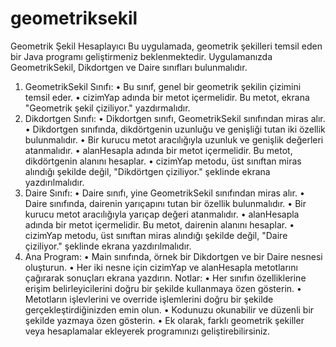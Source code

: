 # geometriksekil
Geometrik Şekil Hesaplayıcı
Bu uygulamada, geometrik şekilleri temsil eden bir Java programı geliştirmeniz beklenmektedir.
Uygulamanızda GeometrikSekil, Dikdortgen ve Daire sınıfları bulunmalıdır.
1. GeometrikSekil Sınıfı:
• Bu sınıf, genel bir geometrik şekilin çizimini temsil eder.
• cizimYap adında bir metot içermelidir. Bu metot, ekrana "Geometrik şekil çiziliyor."
yazdırmalıdır.
2. Dikdortgen Sınıfı:
• Dikdortgen sınıfı, GeometrikSekil sınıfından miras alır.
• Dikdortgen sınıfında, dikdörtgenin uzunluğu ve genişliği tutan iki özellik bulunmalıdır.
• Bir kurucu metot aracılığıyla uzunluk ve genişlik değerleri atanmalıdır.
• alanHesapla adında bir metot içermelidir. Bu metot, dikdörtgenin alanını hesaplar.
• cizimYap metodu, üst sınıftan miras alındığı şekilde değil, "Dikdörtgen çiziliyor."
şeklinde ekrana yazdırılmalıdır.
3. Daire Sınıfı:
• Daire sınıfı, yine GeometrikSekil sınıfından miras alır.
• Daire sınıfında, dairenin yarıçapını tutan bir özellik bulunmalıdır.
• Bir kurucu metot aracılığıyla yarıçap değeri atanmalıdır.
• alanHesapla adında bir metot içermelidir. Bu metot, dairenin alanını hesaplar.
• cizimYap metodu, üst sınıftan miras alındığı şekilde değil, "Daire çiziliyor." şeklinde
ekrana yazdırılmalıdır.
4. Ana Program:
• Main sınıfında, örnek bir Dikdortgen ve bir Daire nesnesi oluşturun.
• Her iki nesne için cizimYap ve alanHesapla metotlarını çağırarak sonuçları ekrana
yazdırın.
Notlar:
• Her sınıfın özelliklerine erişim belirleyicilerini doğru bir şekilde kullanmaya özen gösterin.
• Metotların işlevlerini ve override işlemlerini doğru bir şekilde gerçekleştirdiğinizden emin olun.
• Kodunuzu okunabilir ve düzenli bir şekilde yazmaya özen gösterin.
• Ek olarak, farklı geometrik şekiller veya hesaplamalar ekleyerek programınızı geliştirebilirsiniz.
